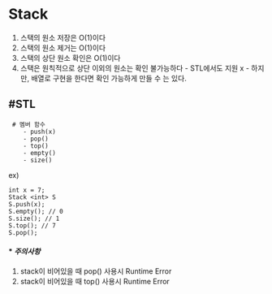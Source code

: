 # Stack

1. 스택의 원소 저장은 O(1)이다
2. 스택의 원소 제거는 O(1)이다
3. 스택의 상단 원소 확인은 O(1)이다
4. 스택은 원칙적으로 상단 이외의 원소는 확인 불가능하다 
		- STL에서도 지원 x
		- 하지만, 배열로 구현을 한다면 확인 가능하게 만들 수 는 있다.

## #STL

	 # 멤버 함수
		- push(x)
		- pop()
		- top()
		- empty()
		- size()
		
ex) 
```
int x = 7;
Stack <int> S
S.push(x);
S.empty(); // 0
S.size(); // 1
S.top(); // 7
S.pop(); 

```

####  * *주의사항*

1. stack이 비어있을 때 pop() 사용시 Runtime Error
2. stack이 비어있을 때 top() 사용시 Runtime Error